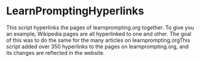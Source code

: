 # LearnPromptingHyperlinks
This script hyperlinks the pages of learnprompting.org together. To give you an example, Wikipedia pages are all hyperlinked to one and other. The goal of this was to do the same for the many articles on learnprompting.orgThis script added over 350 hyperlinks to the pages on learnprompting.org, and its changes are reflected in the website. 
